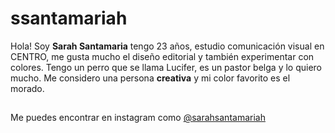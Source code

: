 # ssantamariah
Hola! Soy **Sarah Santamaria** tengo 23 años, estudio comunicación visual en CENTRO, me gusta mucho el diseño editorial y también experimentar con colores. Tengo un perro que se llama Lucifer, es un pastor belga y lo quiero mucho. Me considero una persona **creativa** y mi color favorito es el morado. 

##
Me puedes encontrar en instagram como [@sarahsantamariah](https://www.instagram.com/sarahsantamariah/)